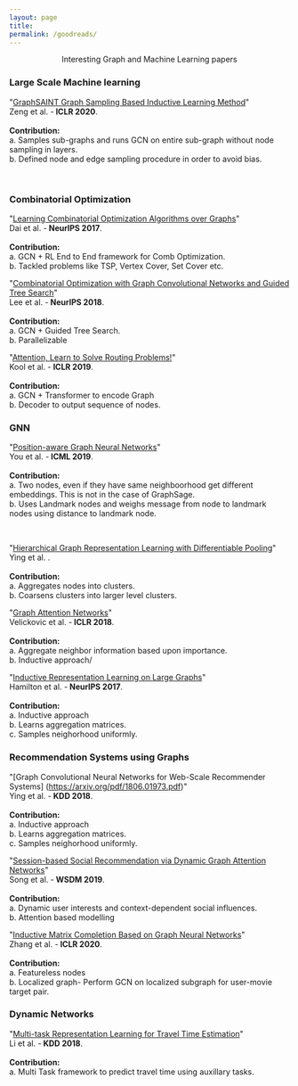 ```yaml
---
layout: page
title: 
permalink: /goodreads/
---
```



<p align="center">
Interesting Graph and Machine Learning papers
</p>

### Large Scale Machine learning

"[GraphSAINT Graph Sampling Based Inductive Learning Method](www.openreview.net/pdf?id=BJe8pkHFwS)"
<br>           Zeng et al. -<b> ICLR 2020</b>.
 <br><br>
  <b>Contribution:</b>
  <br>       a. Samples sub-graphs and runs GCN on entire sub-graph without node sampling in layers.
<br>         b. Defined node and edge sampling procedure in order to avoid bias.
  
<br>




### Combinatorial Optimization

"[Learning Combinatorial Optimization Algorithms over Graphs](https://arxiv.org/abs/1704.01665)"
<br>           Dai et al. -<b> NeurIPS 2017</b>.
 <br><br>
  <b>Contribution:</b>
  <br>       a. GCN + RL End to End framework for Comb Optimization.
  <br>       b. Tackled problems like TSP, Vertex Cover, Set Cover etc.
<br>

"[Combinatorial Optimization with Graph Convolutional Networks and Guided Tree Search](https://arxiv.org/abs/1810.10659)"
<br>           Lee et al. -<b> NeurIPS 2018</b>.
 <br><br>
  <b>Contribution:</b>
  <br>       a. GCN + Guided Tree Search.
  <br>       b. Parallelizable 
<br>

"[Attention, Learn to Solve Routing Problems!](https://arxiv.org/abs/1810.10659)"
<br>           Kool et al. -<b> ICLR 2019</b>.
 <br><br>
  <b>Contribution:</b>
  <br>       a. GCN + Transformer to encode Graph
  <br>       b. Decoder to output sequence of nodes.
<br>





### GNN

"[Position-aware Graph Neural Networks](https://arxiv.org/pdf/1906.04817.pdf)"
<br>           You et al. -<b> ICML 2019</b>.
 <br><br>
  <b>Contribution:</b>
  <br>       a. Two nodes, even if they have same neighboorhood get different embeddings. This is not in the case of GraphSage.
<br>         b. Uses Landmark nodes and weighs message from node to landmark nodes using distance to landmark node.
  
<br>

 "[Hierarchical Graph Representation Learning with Differentiable Pooling](https://arxiv.org/pdf/1806.08804.pdf)"
<br>           Ying et al. <b></b>.
 <br><br>
  <b>Contribution:</b>
  <br>       a. Aggregates nodes into clusters.
<br>         b. Coarsens clusters into larger level clusters.
  

"[Graph Attention Networks](https://arxiv.org/pdf/1710.10903.pdf)"
<br>           Velickovic et al. -<b> ICLR 2018</b>.
 <br><br>
  <b>Contribution:</b>
  <br>       a. Aggregate neighbor information based upon importance.
<br>         b. Inductive approach/
  
  
  
"[Inductive Representation Learning on Large Graphs](https://arxiv.org/pdf/1706.02216.pdf)"
<br>           Hamilton et al. -<b> NeurIPS 2017</b>.
 <br><br>
  <b>Contribution:</b>
  <br>      a. Inductive approach
<br>        b. Learns aggregation matrices.
<br>        c. Samples neighorhood uniformly.




### Recommendation Systems using Graphs
"[Graph Convolutional Neural Networks for Web-Scale Recommender Systems] (https://arxiv.org/pdf/1806.01973.pdf)"
<br>           Ying et al. -<b> KDD 2018</b>.
 <br><br>
  <b>Contribution:</b>
  <br>      a. Inductive approach
<br>         b. Learns aggregation matrices.
<br>        c. Samples neighorhood uniformly.


"[Session-based Social Recommendation via Dynamic Graph Attention Networks](https://arxiv.org/pdf/1902.09362.pdf)"
<br>           Song et al. -<b> WSDM 2019</b>.
 <br><br>
  <b>Contribution:</b>
  <br>  a. Dynamic user interests and context-dependent social influences.
<br>    b. Attention based modelling


"[Inductive Matrix Completion Based on Graph Neural Networks](https://openreview.net/forum?id=ByxxgCEYDS)"
<br>           Zhang et al. -<b> ICLR 2020</b>.
 <br><br>
  <b>Contribution:</b>
  <br>  a. Featureless nodes
<br>    b. Localized graph- Perform GCN on localized subgraph for user-movie target pair.



### Dynamic Networks

"[Multi-task Representation Learning for Travel Time Estimation](https://infolab.usc.edu/DocsDemos/kdd_2018_deep_eta.pdf)"
<br>           Li et al. -<b> KDD 2018</b>.
 <br><br>
  <b>Contribution:</b>
  <br>  a. Multi Task framework to predict travel time using auxillary tasks.
<br>  






  
